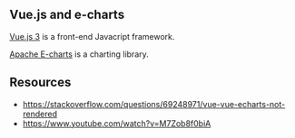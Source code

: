 Vue.js and e-charts
-----

[Vue.js 3](https://v3.vuejs.org) is a front-end Javacript framework.

[Apache E-charts](https://echarts.apache.org/en/index.html) is a charting library.


Resources
-----

* https://stackoverflow.com/questions/69248971/vue-vue-echarts-not-rendered
* https://www.youtube.com/watch?v=M7Zob8f0biA
